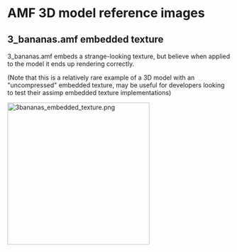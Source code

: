 # AMF 3D model reference images

## 3_bananas.amf embedded texture
3_bananas.amf embeds a strange-looking texture, but believe when applied to the model it ends up
rendering correctly.

(Note that this is a relatively rare example of a 3D model with an "uncompressed" embedded texture,
may be useful for developers looking to test their assimp embedded texture implementations)

<img alt="3bananas_embedded_texture.png" src="screenshots%2F3bananas_embedded_texture.png" width=320 />
